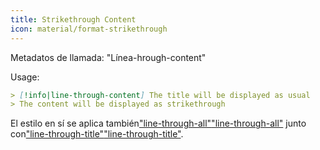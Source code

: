 ```yaml
---
title: Strikethrough Content
icon: material/format-strikethrough
---
```


Metadatos de llamada: "Línea-hrough-content"

Usage:

```md
> [!info|line-through-content] The title will be displayed as usual
> The content will be displayed as strikethrough
```

El estilo en sí se aplica también["line-through-all"](../combined-styling/page-23.md)["line-through-all"](../combined-styling/page-23.md)
junto con["line-through-title"](../title-styling/page-23.md)["line-through-title"](../title-styling/page-23.md).

